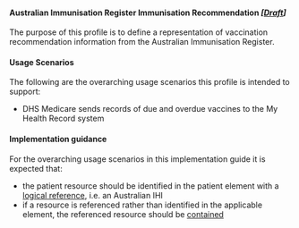 #### Australian Immunisation Register Immunisation Recommendation  *[[Draft](http://hl7.org/fhir/stu3/valueset-publication-status.html)]*
The purpose of this profile is to define a representation of vaccination recommendation information from the Australian Immunisation Register.

#### Usage Scenarios
The following are the overarching usage scenarios this profile is intended to support:
* DHS Medicare sends records of due and overdue vaccines to the My Health Record system

#### Implementation guidance
For the overarching usage scenarios in this implementation guide it is expected that:
* the patient resource should be identified in the patient element with a [logical reference](https://www.hl7.org/fhir/STU3/references.html#logical), i.e. an Australian IHI
* if a resource is referenced rather than identified in the applicable element, the referenced resource should be [contained](https://www.hl7.org/fhir/STU3/references.html#contained)

